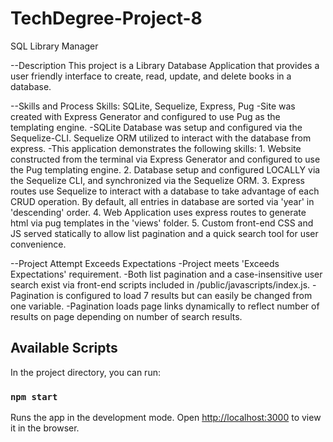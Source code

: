 # TechDegree-Project-8
 SQL Library Manager

 --Description
This project is a Library Database Application that provides a user friendly interface to create, read, update, and delete books in a database.  


--Skills and Process
Skills: SQLite, Sequelize, Express, Pug
-Site was created with Express Generator and configured to use Pug as the templating engine. 
-SQLite Database was setup and configured via the Sequelize-CLI. Sequelize ORM utilized to interact with the database from express.
-This application demonstrates the following skills:
    1. Website constructed from the terminal via Express Generator and configured to use the Pug templating engine.
    2. Database setup and configured LOCALLY via the Sequelize CLI, and synchronized via the Sequelize ORM.
    3. Express routes use Sequelize to interact with a database to take advantage of each CRUD operation. By default, all entries in database are sorted via 'year' in 'descending' order.
    4. Web Application uses express routes to generate html via pug templates in the 'views' folder.
    5. Custom front-end CSS and JS served statically to allow list pagination and a quick search tool for user convenience.
    

--Project Attempt
Exceeds Expectations
-Project meets 'Exceeds Expectations' requirement. 
-Both list pagination and a case-insensitive user search exist via front-end scripts included in /public/javascripts/index.js.
-Pagination is configured to load 7 results but can easily be changed from one variable.
-Pagination loads page links dynamically to reflect number of results on page depending on number of search results.



## Available Scripts

In the project directory, you can run:

### `npm start`

Runs the app in the development mode.
Open [http://localhost:3000](http://localhost:3000) to view it in the browser.